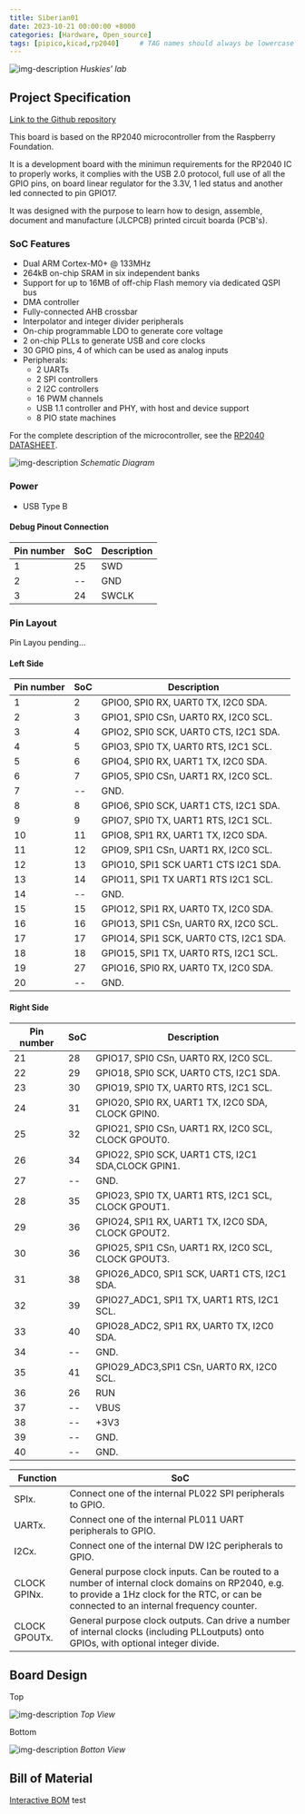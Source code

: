 ```yaml
---
title: Siberian01
date: 2023-10-21 00:00:00 +8000
categories: [Hardware, Open_source]
tags: [pipico,kicad,rp2040]     # TAG names should always be lowercase
---
```



![img-description](/assets/img/Logo2.png)
_Huskies' lab_

## Project Specification

[Link to the Github repository](https://github.com/luispa12/Siberian-01)

This board is based on the RP2040 microcontroller from the Raspberry Foundation. 

It is a development board with the minimun requirements for the RP2040 IC to properly works, it complies with the USB 2.0 protocol, full use of all the GPIO pins, on board linear regulator for the 3.3V, 1 led status and another led connected to pin GPIO17.

It was designed with the purpose to learn how to design, assemble, document and manufacture (JLCPCB) printed circuit boarda (PCB's).   




### SoC Features

* Dual ARM Cortex-M0+ @ 133MHz
* 264kB on-chip SRAM in six independent banks
* Support for up to 16MB of off-chip Flash memory via dedicated QSPI bus
* DMA controller
* Fully-connected AHB crossbar
* Interpolator and integer divider peripherals
* On-chip programmable LDO to generate core voltage
* 2 on-chip PLLs to generate USB and core clocks
* 30 GPIO pins, 4 of which can be used as analog inputs
* Peripherals:
   * 2 UARTs
   * 2 SPI controllers
   * 2 I2C controllers
   * 16 PWM channels
   * USB 1.1 controller and PHY, with host and device support
   * 8 PIO state machines

For the complete description of the microcontroller, see the [RP2040 DATASHEET](https://datasheets.raspberrypi.com/rp2040/rp2040-datasheet.pdf).

![img-description](/assets/img/esquematico.jpg)
_Schematic Diagram_

### Power

* USB Type B



#### Debug Pinout Connection 

| Pin number | SoC      | Description |
|------------|----------|---------    |
| 1          | 25       | SWD         |
| 2          | --       | GND         |
| 3          | 24       | SWCLK       |



### Pin Layout

Pin Layou pending...


#### Left Side


| Pin number | SoC      | Description                                 |
|------------|----------|---------                                    | 
| 1          | 2        | GPIO0, SPI0 RX, UART0 TX, I2C0 SDA.         |
| 2          | 3        | GPIO1, SPI0 CSn, UART0 RX, I2C0 SCL.        |
| 3          | 4        | GPIO2, SPI0 SCK, UART0 CTS, I2C1 SDA.       |
| 4          | 5        | GPIO3, SPI0 TX, UART0 RTS, I2C1 SCL.        |
| 5          | 6        | GPIO4, SPI0 RX, UART1 TX, I2C0 SDA.         |
| 6          | 7        | GPIO5, SPI0 CSn, UART1 RX, I2C0 SCL.        |
| 7          | --       | GND.                                        |
| 8          | 8        | GPIO6, SPI0 SCK, UART1 CTS, I2C1 SDA.       |
| 9          | 9        | GPIO7, SPI0 TX, UART1 RTS, I2C1 SCL.        |
| 10         | 11       | GPIO8, SPI1 RX, UART1 TX, I2C0 SDA.         |
| 11         | 12       | GPIO9, SPI1 CSn, UART1 RX, I2C0 SCL.        |
| 12         | 13       | GPIO10, SPI1 SCK UART1 CTS I2C1 SDA.        |
| 13         | 14       | GPIO11, SPI1 TX UART1 RTS I2C1 SCL.         |
| 14         | --       | GND.                                        |
| 15         | 15       | GPIO12, SPI1 RX, UART0 TX, I2C0 SDA.        |
| 16         | 16       | GPIO13, SPI1 CSn, UART0 RX, I2C0 SCL.       |
| 17         | 17       | GPIO14, SPI1 SCK, UART0 CTS, I2C1 SDA.      |
| 18         | 18       | GPIO15, SPI1 TX, UART0 RTS, I2C1 SCL.       |
| 19         | 27       | GPIO16, SPI0 RX, UART0 TX, I2C0 SDA.        |
| 20         | --       | GND.                                        |




#### Right Side


| Pin number | SoC      | Description                                        |
|------------|----------|--------------                                      |
| 21         | 28       | GPIO17, SPI0 CSn, UART0 RX, I2C0 SCL.              |
| 22         | 29       | GPIO18, SPI0 SCK, UART0 CTS, I2C1 SDA.             |
| 23         | 30       | GPIO19, SPI0 TX, UART0 RTS, I2C1 SCL.              |
| 24         | 31       | GPIO20, SPI0 RX, UART1 TX, I2C0 SDA, CLOCK GPIN0.  |
| 25         | 32       | GPIO21, SPI0 CSn, UART1 RX, I2C0 SCL, CLOCK GPOUT0.|
| 26         | 34       | GPIO22, SPI0 SCK, UART1 CTS, I2C1 SDA,CLOCK GPIN1. |
| 27         | --       | GND.                                               |
| 28         | 35       | GPIO23, SPI0 TX, UART1 RTS, I2C1 SCL, CLOCK GPOUT1.|
| 29         | 36       | GPIO24, SPI1 RX, UART1 TX, I2C0 SDA,  CLOCK GPOUT2.|
| 30         | 36       | GPIO25, SPI1 CSn, UART1 RX, I2C0 SCL, CLOCK GPOUT3.|
| 31         | 38       | GPIO26\_ADC0, SPI1 SCK, UART1 CTS, I2C1 SDA.       |
| 32         | 39       | GPIO27\_ADC1, SPI1 TX, UART1 RTS, I2C1 SCL.        |
| 33         | 40       | GPIO28\_ADC2, SPI1 RX, UART0 TX, I2C0 SDA.         |
| 34         | --       | GND.                                               |
| 35         | 41       | GPIO29\_ADC3,SPI1 CSn, UART0 RX, I2C0 SCL.         |
| 36         | 26       | RUN                                                |
| 37         | --       | VBUS                                               |
| 38         | --       | +3V3                                               |
| 39         | --       | GND.                                               |
| 40         | --       | GND.                                               |


| Function       | SoC                                                        | 
|------------    |----------                                                  |
| SPIx.          | Connect one of the internal PL022 SPI peripherals to GPIO. | 
| UARTx.          | Connect one of the internal PL011 UART peripherals to GPIO.|
| I2Cx.          | Connect one of the internal DW I2C peripherals to GPIO.    | 
| CLOCK GPINx.   | General purpose clock inputs. Can be routed to a number of internal clock domains on RP2040, e.g. to provide a 1Hz clock for the RTC, or can be connected to an internal frequency counter.  | 
| CLOCK GPOUTx.| General purpose clock outputs. Can drive a number of internal clocks (including PLLoutputs) onto GPIOs, with optional integer divide.|


## Board Design

Top

![img-description](/assets/img/front_view.jpg)
_Top View_

Bottom

![img-description](/assets/img/bottom_view.jpg)
_Botton View_

## Bill of Material

[Interactive BOM](/_posts/bom/bom.html)
test